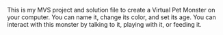 This is my MVS project and solution file to create a Virtual Pet Monster on your computer.  You can name it, change its color, and set its age. You can interact with this monster by talking to it, playing with it, or feeding it.
